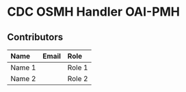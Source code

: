 # CDC OSMH Handler OAI-PMH

## Contributors

Name            | Email                     | Role
:---            | :---                      | :---
Name 1  | <name DOT name AT domain DOT com>  | Role 1
Name 2  | <name DOT name AT domain DOT com>  | Role 2
